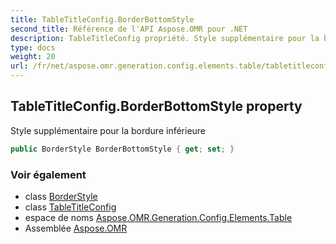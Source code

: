 ```yaml
---
title: TableTitleConfig.BorderBottomStyle
second_title: Référence de l'API Aspose.OMR pour .NET
description: TableTitleConfig propriété. Style supplémentaire pour la bordure inférieure
type: docs
weight: 20
url: /fr/net/aspose.omr.generation.config.elements.table/tabletitleconfig/borderbottomstyle/
---
```

## TableTitleConfig.BorderBottomStyle property

Style supplémentaire pour la bordure inférieure

```csharp
public BorderStyle BorderBottomStyle { get; set; }
```

### Voir également

* class [BorderStyle](../../../aspose.omr.generation.config/borderstyle/)
* class [TableTitleConfig](../)
* espace de noms [Aspose.OMR.Generation.Config.Elements.Table](../../tabletitleconfig/)
* Assemblée [Aspose.OMR](../../../)


